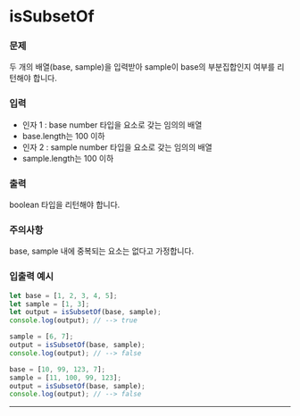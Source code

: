# isSubsetOf
### 문제
두 개의 배열(base, sample)을 입력받아 sample이 base의 부분집합인지 여부를 리턴해야 합니다.

### 입력
- 인자 1 : base
number 타입을 요소로 갖는 임의의 배열
- base.length는 100 이하
- 인자 2 : sample
number 타입을 요소로 갖는 임의의 배열
- sample.length는 100 이하
### 출력
boolean 타입을 리턴해야 합니다.
### 주의사항
base, sample 내에 중복되는 요소는 없다고 가정합니다.
### 입출력 예시
```js
let base = [1, 2, 3, 4, 5];
let sample = [1, 3];
let output = isSubsetOf(base, sample);
console.log(output); // --> true

sample = [6, 7];
output = isSubsetOf(base, sample);
console.log(output); // --> false

base = [10, 99, 123, 7];
sample = [11, 100, 99, 123];
output = isSubsetOf(base, sample);
console.log(output); // --> false
```
- - -
